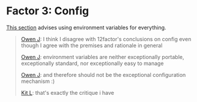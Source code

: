 # Factor 3: Config

[This section](http://www.12factor.net/config) advises using environment
variables for everything.

> [Owen J](https://twitter.com/derspiny): I think I disagree with
> 12factor's conclusions on config even though I agree with the premises
> and rationale in general
>
> [Owen J](https://twitter.com/derspiny): environment variables
> are neither exceptionally portable, exceptionally standard, nor
> exceptionally easy to manage
>
> [Owen J](https://twitter.com/derspiny): and therefore should not be
> the exceptional configuration mechanism :)
>
> [Kit L](https://twitter.com/wlonk): that's exactly the critique i have
